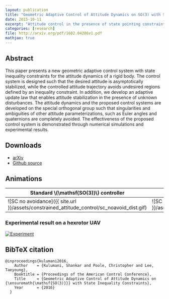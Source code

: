 ```yaml
---
layout: publication
title: "Geometric Adaptive Control of Attitude Dynamics on SO(3) with State Inequality Constraints"
date: 2015-10-11
excerpt: "Attitude control in the presence of state pointing constraints"
categories: [research]
file: http://arxiv.org/pdf/1602.04286v1.pdf
mathjax: true
---
```


## Abstract

This paper presents a new geometric adaptive
control system with state inequality constraints for the attitude
dynamics of a rigid body. The control system is designed
such that the desired attitude is asymptotically stabilized,
while the controlled attitude trajectory avoids undesired regions
defined by an inequality constraint. In addition, we develop
an adaptive update law that enables attitude stabilization in
the presence of unknown disturbances. The attitude dynamics
and the proposed control systems are developed on the special
orthogonal group such that singularities and ambiguities of
other attitude parameterizations, such as Euler angles and
quaternions are completely avoided. The effectiveness of the
proposed control system is demonstrated through numerical
simulations and experimental results.


## Downloads

* [arXiv](http://arxiv.org/abs/1602.04286)
* [Github source](https://github.com/skulumani/2016_acc_manuscript)


## Animations

Standard \\(\mathsf{SO(3)}\\) controller |  Constrained \\(\mathsf{SO(3)}\\) controller
-------|-----------|
![SC no avoidance]({{ site.url }}/assets/constrained_attitude_control/sc_noavoid_dist.gif) | ![SC avoidance]({{ site.url }}/assets/constrained_attitude_control/sc_avoid_dist.gif)


### Experimental result on a hexrotor UAV

[![Experiment](http://img.youtube.com/vi/dsmAbwQram4/0.jpg)](http://www.youtube.com/watch?v=dsmAbwQram4)


## BibTeX citation

    @inproceedings{kulumani2016,
        Author    = {Kulumani, Shankar and Poole, Christopher and Lee, Taeyoung},
        Booktitle = {Proceedings of the American Control Conference},
        Title     = {Geometric Adaptive Control of Attitude Dynamics on {\ensuremath{\mathsf{SO(3)}}} with State Inequality Constraints},
        Year      = {2016}
      }



